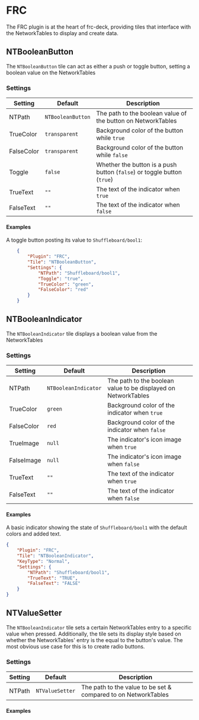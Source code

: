 # FRC

The FRC plugin is at the heart of frc-deck, providing tiles that interface with the NetworkTables to display and create data.

## NTBooleanButton

The `NTBooleanButton` tile can act as either a push or toggle button, setting a boolean value on the NetworkTables

### Settings

| Setting    | Default           | Description                                                             |
| ---------- | ----------------- | ----------------------------------------------------------------------- |
| NTPath     | `NTBooleanButton` | The path to the boolean value of the button on NetworkTables            |
| TrueColor  | `transparent`     | Background color of the button while `true`                             |
| FalseColor | `transparent`     | Background color of the button while `false`                            |
| Toggle     | `false`           | Whether the button is a push button (`false`) or toggle button (`true`) |
| TrueText   | `""`              | The text of the indicator when `true`                                   |
| FalseText  | `""`              | The text of the indicator when `false`                                  |

#### Examples

A toggle button posting its value to `Shuffleboard/bool1`:

```json
    {
        "Plugin": "FRC",
        "Tile": "NTBooleanButton",
        "Settings": {
            "NTPath": "Shuffleboard/bool1",
            "Toggle": "true",
            "TrueColor": "green",
            "FalseColor": "red"
        }
    }
```

## NTBooleanIndicator

The `NTBooleanIndicator` tile displays a boolean value from the NetworkTables

### Settings

| Setting    | Default              | Description                                                    |
| ---------- | -------------------- | -------------------------------------------------------------- |
| NTPath     | `NTBooleanIndicator` | The path to the boolean value to be displayed on NetworkTables |
| TrueColor  | `green`              | Background color of the indicator when `true`                  |
| FalseColor | `red`                | Background color of the indicator when `false`                 |
| TrueImage  | `null`               | The indicator's icon image when `true`                         |
| FalseImage | `null`               | The indicator's icon image when `false`                        |
| TrueText   | `""`                 | The text of the indicator when `true`                          |
| FalseText  | `""`                 | The text of the indicator when `false`                         |

#### Examples

A basic indicator showing the state of `Shuffleboard/bool1` with the default colors and added text.

```json
{
    "Plugin": "FRC",
    "Tile": "NTBooleanIndicator",
    "KeyType": "Normal",
    "Settings": {
        "NTPath": "Shuffleboard/bool1",
        "TrueText": "TRUE",
        "FalseText": "FALSE"
    }
}
```

## NTValueSetter

The `NTBooleanIndicator` tile sets a certain NetworkTables entry to a specific value when pressed. Additionally, the tile sets its display style based on whether the NetworkTables' entry is the equal to the button's value. The most obvious use case for this is to create radio buttons.

### Settings

| Setting | Default         | Description                                                    |
| ------- | --------------- | -------------------------------------------------------------- |
| NTPath  | `NTValueSetter` | The path to the value to be set & compared to on NetworkTables |

#### Examples
